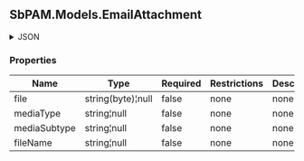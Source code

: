 
<h2 id="tocS_SbPAM.Models.EmailAttachment">SbPAM.Models.EmailAttachment</h2>

<a id="schemasbpam.models.emailattachment"></a>
<a id="schema_SbPAM.Models.EmailAttachment"></a>
<a id="tocSsbpam.models.emailattachment"></a>
<a id="tocssbpam.models.emailattachment"></a>

<details><summary>JSON</summary>


```json
{
  "file": "string",
  "mediaType": "string",
  "mediaSubtype": "string",
  "fileName": "string"
}

```


</details>

### Properties

|Name|Type|Required|Restrictions|Description|
|---|---|---|---|---|
|file|string(byte)¦null|false|none|none|
|mediaType|string¦null|false|none|none|
|mediaSubtype|string¦null|false|none|none|
|fileName|string¦null|false|none|none|


